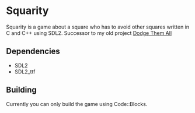 # Squarity

Squarity is a game about a square who has to avoid other squares written in C and C++ using SDL2. Successor to my old project [Dodge Them All](https://github.com/lispy2010/DodgeThemAll)

## Dependencies

- SDL2
- SDL2_ttf

## Building

Currently you can only build the game using Code::Blocks.

